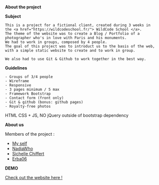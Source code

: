 **About the project**

**Subject**

    This is a project for a fictional client, created during 3 weeks in the <a href="https://wildcodeschool.fr/"> WildCode School </a>.
    The theme of the website was to create a Blog / Portfolio of a photographer who's in love with Paris and his monuments.
    We had to work in groups, composed by 4 people.
    The goal of this project was to introduct us to the basis of the web, with a simple static website to create and to work in group.

    We also had to use Git & Github to work together in the best way.

**Guidelines**

    - Groups of 3/4 people
    - Wireframe
    - Responsive
    - 3 pages minimum / 5 max
    - Framework Bootstrap
    - Contact form (front only)
    - Git & github (bonus: github pages)
    - Royalty-free photos

HTML CSS + JS, NO jQuery outside of bootstrap dependency

**About us**

Members of the project :

  - <a href="https://github.com/slowl">My self</a>
  - <a href="https://github.com/NadiaWho">NadiaWho</a>
  - <a href="https://github.com/Sichelle">Sichelle Chiffert</a>
  - <a href="https://github.com/erba06"> Erba06</a>

**DEMO**

<a href="https://slowl.github.io/project-1-WCS/">Check out the website here !</a>
